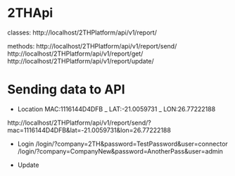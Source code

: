 # 2THApi

classes:
http://localhost/2THPlatform/api/v1/report/

methods:
http://localhost/2THPlatform/api/v1/report/send/
http://localhost/2THPlatform/api/v1/report/get/
http://localhost/2THPlatform/api/v1/report/update/

# Sending data to API 

* Location
MAC:1116144D4DFB
_
LAT:-21.0059731
_
LON:26.77222188

http://localhost/2THPlatform/api/v1/report/send/?mac=1116144D4DFB&lat=-21.0059731&lon=26.77222188

* Login
/login/?company=2TH&password=TestPassword&user=connector
/login/?company=CompanyNew&password=AnotherPass&user=admin

* Update
